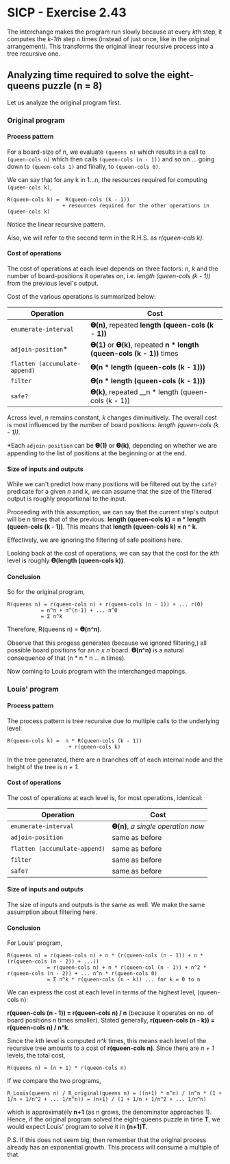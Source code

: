 # SICP - Exercise 2.43

The interchange makes the program run slowly because at every _kth_ step, it computes the _k-1th_ step `n` times (instead of just once, like in the original arrangement). This transforms the original linear recursive process into a tree recursive one.

## Analyzing time required to solve the eight-queens puzzle (n = 8)

Let us analyze the original program first.

### Original program

#### Process pattern

For a board-size of n, we evaluate `(queens n)` which results in a call to `(queen-cols n)` which then calls `(queen-cols (n - 1))` and so on ... going down to `(queen-cols 1)` and finally, to `(queen-cols 0)`.

We can say that for any k in 1...n, the resources required for computing `(queen-cols k)`,

    R(queen-cols k) =  R(queen-cols (k - 1))
                      + resources required for the other operations in (queen-cols k)

Notice the linear recursive pattern. 

Also, we will refer to the second term in the R.H.S. as _r(queen-cols k)_.

#### Cost of operations

The cost of operations at each level depends on three factors: *n*, *k* and the number of board-positions it operates on, i.e. *length (queen-cols (k - 1))* from the previous level's output.

Cost of the various operations is summarized below:

| Operation                         | Cost            |
| --------------------------------- | --------------  |
| `enumerate-interval`              |   __𝚹(n)__, repeated __length (queen-cols (k - 1))__ |times  
| `adjoin-position`*                |   __𝚹(1)__ or __𝚹(k)__, repeated __n * length (queen-cols (k - 1))__ times  |
| `flatten (accumulate-append)`     |   __𝚹(n * length (queen-cols (k - 1)))__  |
| `filter`                          |   __𝚹(n * length (queen-cols (k - 1)))__  |
| `safe?`                           |   __𝚹(k)__, repeated __n * length (queen-cols (k - 1))|__ times |


Across level, _n_ remains constant, _k_ changes diminuitively. The overall cost is most influenced by the number of board positions: *length (queen-cols (k - 1))*.

*Each `adjoin-position` can be __𝚹(1)__ or __𝚹(k)__, depending on whether we are appending to the list of positions at the beginning or at the end.

#### Size of inputs and outputs

While we can't predict how many positions will be filtered out by the `safe?` predicate for a given _n_ and _k_, we can assume that the size of the filtered output is roughly proportional to the input. 

Proceeding with this assumption, we can say that the current step's output will be _n_ times that of the previous: **length (queen-cols k) = n * length (queen-cols (k - 1))**.
This means that **length (queen-cols k) = n ^ k**.

Effectively, we are ignoring the filtering of safe positions here.

Looking back at the cost of operations, we can say that the cost for the _kth_ level is roughly __𝚹(length (queen-cols k))__.

#### Conclusion

So for the original program, 

 ```
R(queens n) = r(queen-cols n) + r(queen-cols (n - 1)) + ... r(0)
            = n^n + n^(n-1) + ... n^0
            = Σ n^k
```
Therefore, R(queens n) = __𝚹(n^n)__.

Observe that this progess generates (because we ignored filtering,) all possible board positions for an _n x n_ board. __𝚹(n^n)__ is a natural consequence of that (n * n * n ... n times).

Now coming to Louis program with the interchanged mappings.

### Louis' program

#### Process pattern

The process pattern is tree recursive due to multiple calls to the underlying level:

    R(queen-cols k) =  n * R(queen-cols (k - 1))
                        + r(queen-cols k)

In the tree generated, there are _n_ branches off of each internal node and the height of the tree is _n + 1_.

#### Cost of operations

The cost of operations at each level is, for most operations, identical:

| Operation                         | Cost            |
| --------------------------------- | --------------  |
| `enumerate-interval`              |   __𝚹(n)__, *a single operation now* |
| `adjoin-position`                 |   same as before |
| `flatten (accumulate-append)`     |   same as before  |
| `filter`                          |   same as before  |
| `safe?`                           |   same as before |

#### Size of inputs and outputs

The size of inputs and outputs is the same as well. We make the same assumption about filtering here.

#### Conclusion

For Louis' program,

```
R(queens n) = r(queen-cols n) + n * (r(queen-cols (n - 1)) + n * (r(queen-cols (n - 2)) + ...))
             = r(queen-cols n) + n * r(queen-col (n - 1)) + n^2 * r(queen-cols (n - 2)) + ... n^n * r(queen-cols 0)
             = Σ n^k * r(queen-cols (n - k)) ... for k = 0 to n
```

We can express the cost at each level in terms of the highest level, (queen-cols n):

__r(queen-cols (n - 1)) = r(queen-cols n) / n__ (because it operates on no. of board positions _n_ times smaller). Stated generally, __r(queen-cols (n - k)) = r(queen-cols n) / n^k__. 

Since the _kth_ level is computed _n^k_ times, this means each level of the recursive tree amounts to a cost of __r(queen-cols n)__. Since there are _n + 1_ levels, the total cost,
```
R(queens n) = (n + 1) * r(queen-cols n)
```

If we compare the two programs,
```
R_Louis(queens n) / R_original(queens n) = ((n+1) * n^n) / (n^n * (1 + 1/n + 1/n^2 + ... 1/n^n)) = (n+1) / (1 + 1/n + 1/n^2 + ... 1/n^n)
```
which is approximately __n+1__ (as n grows, the denominator approaches 1). Hence, if the original program solved the eight-queens puzzle in time __T__, we would expect Louis' program to solve it in __(n+1)T__.

P.S. If this does not seem big, then remember that the original process already has an exponential growth. This process will consume a multiple of that.
